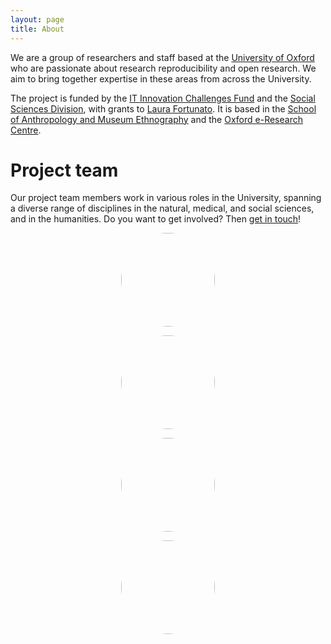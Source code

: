 ```yaml
---
layout: page
title: About
---
```


We are a group of researchers and staff based at the <a
href="http://www.ox.ac.uk" target="_blank">University of Oxford</a>
who are passionate about research reproducibility and open
research. We aim to bring together expertise in these areas from
across the University.

The project is funded by the <a
href="http://blogs.it.ox.ac.uk/innovation-challenges/researchreproducibility/"
target="_blank">IT Innovation Challenges Fund</a> and the <a
href="https://www.socsci.ox.ac.uk/" target="_blank">Social Sciences
Division</a>, with grants to <a href="../laura-fortunato">Laura
Fortunato</a>. It is based in the <a
href="http://www.anthro.ox.ac.uk/" target="_blank">School of
Anthropology and Museum Ethnography</a> and the <a
href="www.oerc.ox.ac.uk/" target="_blank">Oxford e-Research
Centre</a>.

# Project team

Our project team members work in various roles in the University,
spanning a diverse range of disciplines in the natural, medical, and
social sciences, and in the humanities. Do you want to get involved?
Then <a href="/contact">get in touch</a>!

<div class="row justify-content-center top-buffer">

<div class="col-sm-4" style="text-align:center">

<a href="../iain-emsley"><img
    src="../img/profile-pic_iain-emsley.jpg"
    style="border-radius: 50%; width: 150px; height: 150px;"/></a>

</div>

<div class="col-sm-4" style="text-align:center">

<a href="../laura-fortunato"><img
    src="../img/profile-pic_laura-fortunato.jpg" style="border-radius:
    50%; width: 150px; height: 150px;"/></a>

</div>

<div class="col-sm-4" style="text-align:center">

<a href="../philip-fowler"><img
    src="../img/profile-pic_philip-fowler.jpg" style="border-radius:
    50%; width: 150px; height: 150px;"/></a>

</div>

<div class="col-sm-4" style="text-align:center">

<a href="../martin-john-hadley"><img
    src="../img/profile-pic_martin-john-hadley.jpg"
    style="border-radius: 50%; width: 150px; height: 150px;"/></a>

</div>

</div>
